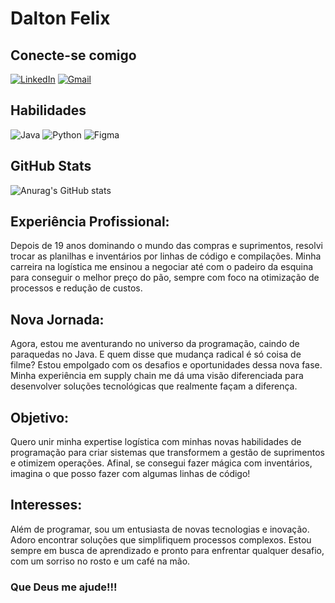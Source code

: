# Dalton Felix
## Conecte-se comigo
[![LinkedIn](https://img.shields.io/badge/LinkedIn-0077B5?style=for-the-badge&logo=linkedin&logoColor=white)](https://www.linkedin.com/in/dalton-felix-b3021571/)
[![Gmail](https://img.shields.io/badge/Gmail-333333?style=for-the-badge&logo=gmail&logoColor=red)](mailto:daltonsilva.felix@gmail.com)




## Habilidades
![Java](https://img.shields.io/badge/java-%23ED8B00.svg?style=for-the-badge&logo=openjdk&logoColor=white)
![Python](https://img.shields.io/badge/python-3670A0?style=for-the-badge&logo=python&logoColor=ffdd54)
![Figma](https://img.shields.io/badge/Figma-696969?style=for-the-badge&logo=figma&logoColor=figma)

## GitHub Stats
![Anurag's GitHub stats](https://github-readme-stats.vercel.app/api?username=dtonbh&theme=dark&show_icons=true)

## Experiência Profissional:
Depois de 19 anos dominando o mundo das compras e suprimentos, resolvi trocar as planilhas e inventários por linhas de código e compilações. Minha carreira na logística me ensinou a negociar até com o padeiro da esquina para conseguir o melhor preço do pão, sempre com foco na otimização de processos e redução de custos.

## Nova Jornada:
Agora, estou me aventurando no universo da programação, caindo de paraquedas no Java. E quem disse que mudança radical é só coisa de filme? Estou empolgado com os desafios e oportunidades dessa nova fase. Minha experiência em supply chain me dá uma visão diferenciada para desenvolver soluções tecnológicas que realmente façam a diferença.

## Objetivo:
Quero unir minha expertise logística com minhas novas habilidades de programação para criar sistemas que transformem a gestão de suprimentos e otimizem operações. Afinal, se consegui fazer mágica com inventários, imagina o que posso fazer com algumas linhas de código!

## Interesses:
Além de programar, sou um entusiasta de novas tecnologias e inovação. Adoro encontrar soluções que simplifiquem processos complexos. Estou sempre em busca de aprendizado e pronto para enfrentar qualquer desafio, com um sorriso no rosto e um café na mão.

### Que Deus me ajude!!!
